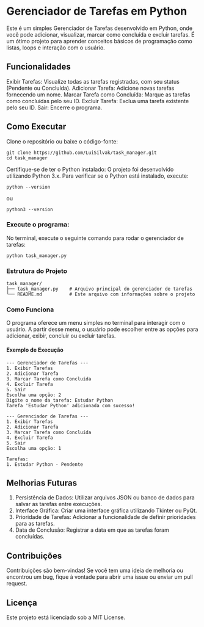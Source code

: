 # Gerenciador de Tarefas em Python
Este é um simples Gerenciador de Tarefas desenvolvido em Python, onde você pode adicionar, visualizar, marcar como concluída e excluir tarefas. É um ótimo projeto para aprender conceitos básicos de programação como listas, loops e interação com o usuário.

## Funcionalidades
Exibir Tarefas: Visualize todas as tarefas registradas, com seu status (Pendente ou Concluída).
Adicionar Tarefa: Adicione novas tarefas fornecendo um nome.
Marcar Tarefa como Concluída: Marque as tarefas como concluídas pelo seu ID.
Excluir Tarefa: Exclua uma tarefa existente pelo seu ID.
Sair: Encerre o programa.

## Como Executar
Clone o repositório ou baixe o código-fonte:


```
git clone https://github.com/LuiSilvak/task_manager.git
cd task_manager
```

Certifique-se de ter o Python instalado: O projeto foi desenvolvido utilizando Python 3.x. Para verificar se o Python está instalado, execute:

```
python --version
```
ou

```
python3 --version
```

### Execute o programa: 
No terminal, execute o seguinte comando para rodar o gerenciador de tarefas:

```
python task_manager.py
```

### Estrutura do Projeto

```
task_manager/
├── task_manager.py    # Arquivo principal do gerenciador de tarefas
└── README.md          # Este arquivo com informações sobre o projeto
```

### Como Funciona
O programa oferece um menu simples no terminal para interagir com o usuário. A partir desse menu, o usuário pode escolher entre as opções para adicionar, exibir, concluir ou excluir tarefas.

#### Exemplo de Execução

```
--- Gerenciador de Tarefas ---
1. Exibir Tarefas
2. Adicionar Tarefa
3. Marcar Tarefa como Concluída
4. Excluir Tarefa
5. Sair
Escolha uma opção: 2
Digite o nome da tarefa: Estudar Python
Tarefa 'Estudar Python' adicionada com sucesso!
```

```
--- Gerenciador de Tarefas ---
1. Exibir Tarefas
2. Adicionar Tarefa
3. Marcar Tarefa como Concluída
4. Excluir Tarefa
5. Sair
Escolha uma opção: 1

Tarefas:
1. Estudar Python - Pendente
```

## Melhorias Futuras

1. Persistência de Dados: Utilizar arquivos JSON ou banco de dados para salvar as tarefas entre execuções.
2. Interface Gráfica: Criar uma interface gráfica utilizando Tkinter ou PyQt.
3. Prioridade de Tarefas: Adicionar a funcionalidade de definir prioridades para as tarefas.
4. Data de Conclusão: Registrar a data em que as tarefas foram concluídas.

## Contribuições
Contribuições são bem-vindas! Se você tem uma ideia de melhoria ou encontrou um bug, fique à vontade para abrir uma issue ou enviar um pull request.

## Licença
Este projeto está licenciado sob a MIT License.
